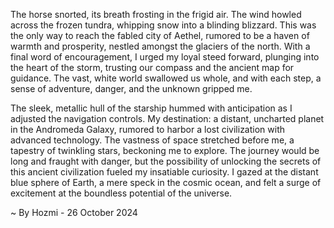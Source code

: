 
The horse snorted, its breath frosting in the frigid air. The wind howled across the frozen tundra, whipping snow into a blinding blizzard. This was the only way to reach the fabled city of Aethel, rumored to be a haven of warmth and prosperity, nestled amongst the glaciers of the north. With a final word of encouragement, I urged my loyal steed forward, plunging into the heart of the storm, trusting our compass and the ancient map for guidance. The vast, white world swallowed us whole, and with each step, a sense of adventure, danger, and the unknown gripped me.

The sleek, metallic hull of the starship hummed with anticipation as I adjusted the navigation controls. My destination: a distant, uncharted planet in the Andromeda Galaxy, rumored to harbor a lost civilization with advanced technology. The vastness of space stretched before me, a tapestry of twinkling stars, beckoning me to explore. The journey would be long and fraught with danger, but the possibility of unlocking the secrets of this ancient civilization fueled my insatiable curiosity. I gazed at the distant blue sphere of Earth, a mere speck in the cosmic ocean, and felt a surge of excitement at the boundless potential of the universe. 

~ By Hozmi - 26 October 2024
